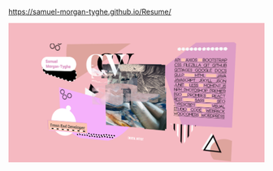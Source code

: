 https://samuel-morgan-tyghe.github.io/Resume/

![Preview](https://github.com/Samuel-Morgan-Tyghe/Resume/blob/master/Screenshot%20(5).png "Preview")
